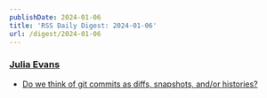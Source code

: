 ```yaml
---
publishDate: 2024-01-06
title: 'RSS Daily Digest: 2024-01-06'
url: /digest/2024-01-06
---
```


### [Julia Evans](http://jvns.ca/)

  * [Do we think of git commits as diffs, snapshots, and/or histories?](https://jvns.ca/blog/2024/01/05/do-we-think-of-git-commits-as-diffs--snapshots--or-histories/)
  

